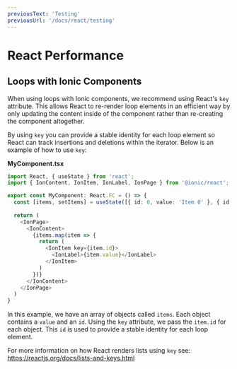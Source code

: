 ```yaml
---
previousText: 'Testing'
previousUrl: '/docs/react/testing'
---
```


# React Performance

## Loops with Ionic Components

When using loops with Ionic components, we recommend using React's `key` attribute. This allows React to re-render loop elements in an efficient way by only updating the content inside of the component rather than re-creating the component altogether.

By using `key` you can provide a stable identity for each loop element so React can track insertions and deletions within the iterator. Below is an example of how to use `key`:

**MyComponent.tsx**
```typescript
import React, { useState } from 'react';
import { IonContent, IonItem, IonLabel, IonPage } from '@ionic/react';

export const MyComponent: React.FC = () => {
  const [items, setItems] = useState([{ id: 0, value: 'Item 0' }, { id: 1, value: 'Item 1' }, ...]);
  
  return (
    <IonPage>
      <IonContent>
        {items.map(item => {
          return (
            <IonItem key={item.id}>
              <IonLabel>{item.value}</IonLabel>
            </IonItem>
          )
        })}
      </IonContent>
    </IonPage>
  )
}
```

In this example, we have an array of objects called `items`. Each object contains a `value` and an `id`. Using the `key` attribute, we pass the `item.id` for each object. This `id` is used to provide a stable identity for each loop element.

For more information on how React renders lists using `key` see: https://reactjs.org/docs/lists-and-keys.html
